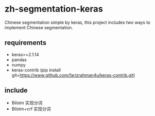 # zh-segmentation-keras
Chinese segmentation simple by keras, this project includes two ways to implement 
Chinese segmentation.

## requirements
* keras>=2.1.14
* pandas 
* numpy
* keras-contrib (pip install git+https://www.github.com/farizrahman4u/keras-contrib.git)

## include 
* Bilstm 实现分词
* Bilstm+crf 实现分词



